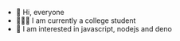 - 👋 Hi, everyone
- 👨🏻‍🎓 I am currently a college student
- 📖 I am interested in javascript, nodejs and deno


<!---
Ostap-Sulyk/Ostap-Sulyk is a ✨ special ✨ repository because its `README.md` (this file) appears on your GitHub profile.
You can click the Preview link to take a look at your changes.
--->
